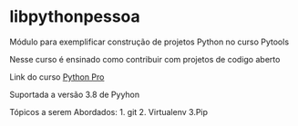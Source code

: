 # libpythonpessoa
Módulo para exemplificar construção de projetos Python no curso Pytools

Nesse curso é ensinado como contribuir com projetos de codigo aberto

Link do curso [Python Pro](https://www.python.pro.br/)

Suportada a versão 3.8 de Pyyhon

Tópicos a serem Abordados:
    1. git
    2. Virtualenv
    3.Pip

 
